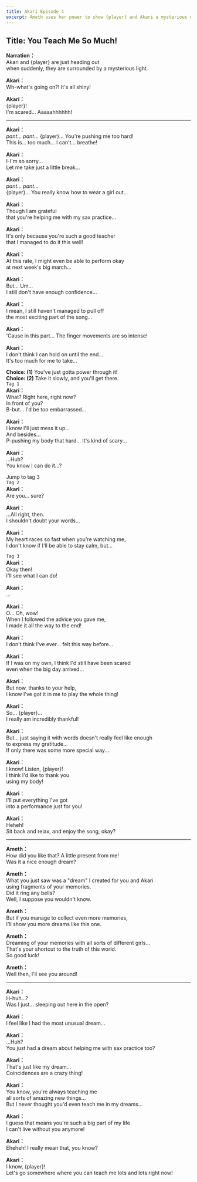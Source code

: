 ```yaml
---
title: Akari Episode 4
excerpt: Ameth uses her power to show {player} and Akari a mysterious dream. Akari is down in the dumps because her sax practice isn't going well, but when {player} helps lift her spirits, she manages to give a great performance. Spurred on by this success, she feels ready for the big day.
---
```


<!-- # Akari Episode 4
Ameth uses her power to show {player} and Akari a mysterious dream. Akari is down in the dumps because her sax practice isn't going well, but when {player} helps lift her spirits, she manages to give a great performance. Spurred on by this success, she feels ready for the big day. -->

## Title: You Teach Me So Much!

**Narration：**  
Akari and {player} are just heading out  
when suddenly, they are surrounded by a mysterious light.

**Akari：**  
Wh-what's going on?! It's all shiny!

**Akari：**  
{player}!  
I'm scared... Aaaaahhhhhh!

---

**Akari：**  
_pant_... _pant_... {player}... You're pushing me too hard!  
This is... too much... I can't... breathe!

**Akari：**  
I-I'm so sorry...  
Let me take just a little break...

**Akari：**  
_pant_... _pant_...  
{player}... You really know how to wear a girl out...

**Akari：**  
Though I am grateful  
that you're helping me with my sax practice...

**Akari：**  
It's only because you're such a good teacher  
that I managed to do it this well!

**Akari：**  
At this rate, I might even be able to perform okay  
at next week's big march...

**Akari：**  
But... Um...  
I still don't have enough confidence...

**Akari：**  
I mean, I still haven't managed to pull off  
the most exciting part of the song...

**Akari：**  
'Cause in this part... The finger movements are so intense!

**Akari：**  
I don't think I can hold on until the end...  
It's too much for me to take...

**Choice: (1)** You've just gotta power through it!  
**Choice: (2)** Take it slowly, and you'll get there.  
`Tag 1`  
**Akari：**  
What? Right here, right now?  
In front of you?  
B-but... I'd be too embarrassed...

**Akari：**  
I know I'll just mess it up...  
And besides...  
P-pushing my body that hard... It's kind of scary...

**Akari：**  
...Huh?  
You know I can do it...?

Jump to tag 3  
`Tag 2`  
**Akari：**  
Are you... sure?

**Akari：**  
...All right, then.  
I shouldn't doubt your words...

**Akari：**  
My heart races so fast when you're watching me,  
I don't know if I'll be able to stay calm, but...

`Tag 3`  
**Akari：**  
Okay then!  
I'll see what I can do!

**Akari：**  
...

**Akari：**  
O... Oh, wow!  
When I followed the advice you gave me,  
I made it all the way to the end!

**Akari：**  
I don't think I've ever... felt this way before...

**Akari：**  
If I was on my own, I think I'd still have been scared  
even when the big day arrived...

**Akari：**  
But now, thanks to your help,  
I know I've got it in me to play the whole thing!

**Akari：**  
So... {player}...  
I really am incredibly thankful!

**Akari：**  
But... just saying it with words doesn't really feel like enough  
to express my gratitude...  
If only there was some more special way...

**Akari：**  
I know! Listen, {player}!  
I think I'd like to thank you  
using my body!

**Akari：**  
I'll put everything I've got  
into a performance just for you!

**Akari：**  
Heheh!  
Sit back and relax, and enjoy the song, okay?

---

**Ameth：**  
How did you like that? A little present from me!  
Was it a nice enough dream?

**Ameth：**  
What you just saw was a \"dream\" I created for you and Akari  
using fragments of your memories.  
Did it ring any bells?  
 Well, I suppose you wouldn't know.

**Ameth：**  
But if you manage to collect even more memories,  
I'll show you more dreams like this one.

**Ameth：**  
Dreaming of your memories with all sorts of different girls...  
That's your shortcut to the truth of this world.  
So good luck!

**Ameth：**  
Well then, I'll see you around!

---

**Akari：**  
H-huh...?  
Was I just... sleeping out here in the open?

**Akari：**  
I feel like I had the most unusual dream...

**Akari：**  
...Huh?  
You just had a dream about helping me with sax practice too?

**Akari：**  
That's just like my dream...  
Coincidences are a crazy thing!

**Akari：**  
You know, you're always teaching me  
all sorts of amazing new things...  
But I never thought you'd even teach me in my dreams...

**Akari：**  
I guess that means you're such a big part of my life  
I can't live without you anymore!

**Akari：**  
Eheheh! I really mean that, you know?

**Akari：**  
I know, {player}!  
Let's go somewhere where you can teach me lots and lots right now!

